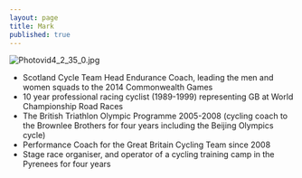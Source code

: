 ```yaml
---
layout: page
title: Mark
published: true
---
```

![Photovid4_2_35_0.jpg]({{site.baseurl}}/media/Photovid4_2_35_0.jpg)

- Scotland Cycle Team Head Endurance Coach, leading the men and women squads to the 2014 Commonwealth Games
- 10 year professional racing cyclist (1989-1999) representing GB at World Championship Road Races
- The British Triathlon Olympic Programme 2005-2008 (cycling coach to the Brownlee Brothers for four years including the Beijing Olympics cycle)
- Performance Coach for the Great Britain Cycling Team since 2008
- Stage race organiser, and operator of a cycling training camp in the Pyrenees for four years
